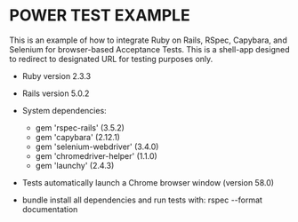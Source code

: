 # POWER TEST EXAMPLE

This is an example of how to integrate Ruby on Rails, RSpec, Capybara, and Selenium for browser-based Acceptance Tests.  This is a shell-app designed to redirect to designated URL for testing purposes only.  

* Ruby version 2.3.3

* Rails version 5.0.2

* System dependencies:

  - gem 'rspec-rails' (3.5.2)
  - gem 'capybara' (2.12.1)
  - gem 'selenium-webdriver' (3.4.0)
  - gem 'chromedriver-helper' (1.1.0)
  - gem 'launchy' (2.4.3)

* Tests automatically launch a Chrome browser window (version 58.0)

* bundle install all dependencies and run tests with:
  rspec --format documentation

